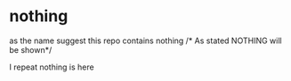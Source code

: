 # nothing
as the name suggest this repo contains nothing 
/* As stated NOTHING will be shown*/

I repeat nothing is here 
